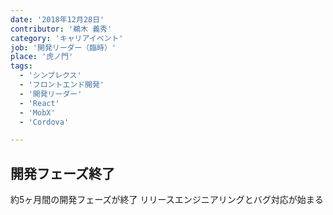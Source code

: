 ```yaml
---
date: '2018年12月28日'
contributor: '鵜木 義秀'
category: 'キャリアイベント'
job: '開発リーダー（臨時）'
place: '虎ノ門'
tags:
  - 'シンプレクス'
  - 'フロントエンド開発'
  - '開発リーダー'
  - 'React'
  - 'MobX'
  - 'Cordova'

---
```


<h2>開発フェーズ終了</h2>

<p>
    <span>約5ヶ月間の開発フェーズが終了</span>
    <span>リリースエンジニアリングとバグ対応が始まる</span>
</p>